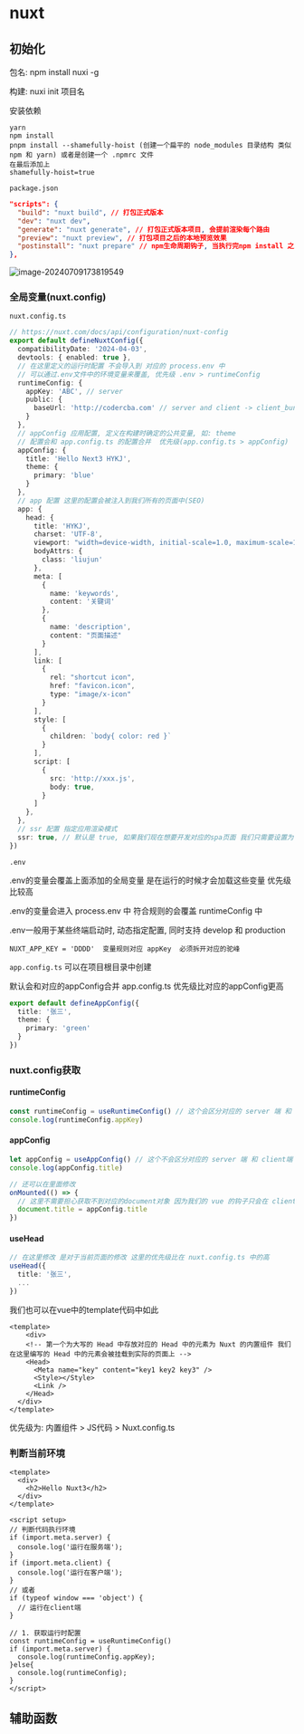 # nuxt

## 初始化

包名: npm install nuxi -g

构建: nuxi init 项目名

安装依赖

```shell
yarn
npm install
pnpm install --shamefully-hoist (创建一个扁平的 node_modules 目录结构 类似 npm 和 yarn) 或者是创建一个 .npmrc 文件
在最后添加上
shamefully-hoist=true
```

`package.json`

```json
"scripts": {
  "build": "nuxt build", // 打包正式版本
  "dev": "nuxt dev",
  "generate": "nuxt generate", // 打包正式版本项目, 会提前渲染每个路由
  "preview": "nuxt preview", // 打包项目之后的本地预览效果
  "postinstall": "nuxt prepare" // npm生命周期钩子, 当执行完npm install 之后会自动执行nuxt prepare    nuxt prepare -> 一般用来生成.next 和 ts 类型等等
},
```

![image-20240709173819549](https://picgoload-1310759961.cos.ap-nanjing.myqcloud.com/ssrimage-20240709173819549.png)

### 全局变量(nuxt.config)

`nuxt.config.ts`

```ts
// https://nuxt.com/docs/api/configuration/nuxt-config
export default defineNuxtConfig({
  compatibilityDate: '2024-04-03',
  devtools: { enabled: true },
  // 在这里定义的运行时配置 不会导入到 对应的 process.env 中
  // 可以通过.env文件中的环境变量来覆盖, 优先级 .env > runtimeConfig
  runtimeConfig: {
    appKey: 'ABC', // server
    public: {
      baseUrl: 'http://codercba.com' // server and client -> client_bundle.js
    }
  },
  // appConfig 应用配置, 定义在构建时确定的公共变量, 如: theme
  // 配置会和 app.config.ts 的配置合并  优先级(app.config.ts > appConfig)
  appConfig: {
    title: 'Hello Next3 HYKJ',
    theme: {
      primary: 'blue'
    }
  },
  // app 配置 这里的配置会被注入到我们所有的页面中(SEO)
  app: {
    head: {
      title: 'HYKJ',
      charset: 'UTF-8',
      viewport: "width=device-width, initial-scale=1.0, maximum-scale=1.0, minimum-scale=1.0, user-scalable=no",
      bodyAttrs: {
        class: 'liujun'
      },
      meta: [
        {
          name: 'keywords',
          content: '关键词'
        },
        {
          name: 'description',
          content: "页面描述"
        }
      ],
      link: [
        {
          rel: "shortcut icon",
          href: "favicon.icon",
          type: "image/x-icon"
        }
      ],
      style: [
        {
          children: `body{ color: red }`
        }
      ],
      script: [
        {
          src: 'http://xxx.js',
          body: true,
        }
      ]
    },
  },
  // ssr 配置 指定应用渲染模式
  ssr: true, // 默认是 true, 如果我们现在想要开发对应的spa页面 我们只需要设置为 false 即可
})
```

`.env`

.env的变量会覆盖上面添加的全局变量 是在运行的时候才会加载这些变量  优先级比较高

.env的变量会进入 process.env 中 符合规则的会覆盖 runtimeConfig 中

.env一般用于某些终端启动时, 动态指定配置, 同时支持 develop 和 production

```env
NUXT_APP_KEY = 'DDDD'  变量规则对应 appKey  必须拆开对应的驼峰
```

`app.config.ts`  可以在项目根目录中创建

默认会和对应的appConfig合并 app.config.ts 优先级比对应的appConfig更高

```ts
export default defineAppConfig({
  title: '张三',
  theme: {
    primary: 'green'
  }
})
```



### nuxt.config获取

#### runtimeConfig

```ts
const runtimeConfig = useRuntimeConfig() // 这个会区分对应的 server 端 和 client 端
console.log(runtimeConfig.appKey)
```

#### appConfig

```ts
let appConfig = useAppConfig() // 这个不会区分对应的 server 端 和 client端
console.log(appConfig.title)

// 还可以在里面修改
onMounted(() => {
  // 这里不需要担心获取不到对应的document对象 因为我们的 vue 的钩子只会在 client 端执行
  document.title = appConfig.title
})
```

#### useHead

```ts
// 在这里修改 是对于当前页面的修改 这里的优先级比在 nuxt.config.ts 中的高
useHead({
  title: '张三',
  ...
})
```

我们也可以在vue中的template代码中如此

```vue
<template>
	<div>
    <!-- 第一个为大写的 Head 中存放对应的 Head 中的元素为 Nuxt 的内置组件 我们在这里编写的 Head 中的元素会被挂载到实际的页面上 -->
    <Head>
      <Meta name="key" content="key1 key2 key3" />
      <Style></Style>
      <Link />
  	</Head>
  </div>
</template>
```

优先级为:  内置组件 > JS代码 > Nuxt.config.ts

### 判断当前环境

```vue
<template>
  <div>
    <h2>Hello Nuxt3</h2>
  </div>
</template>

<script setup>
// 判断代码执行环境
if (import.meta.server) {
  console.log('运行在服务端');
}
if (import.meta.client) {
  console.log('运行在客户端');
}
// 或者
if (typeof window === 'object') {
  // 运行在client端
}

// 1. 获取运行时配置
const runtimeConfig = useRuntimeConfig()
if (import.meta.server) {
  console.log(runtimeConfig.appKey);
}else{
  console.log(runtimeConfig);
}
</script>
```

## 辅助函数

